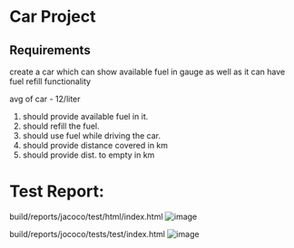 # Car Project
## Requirements
create a car which can show available fuel in gauge as well as it can have fuel refill functionality

avg of car - 12/liter

1. should provide available fuel in it.
2. should refill the fuel.
3. should use fuel while driving the car.
4. should provide distance covered in km
5. should provide dist. to empty in km

# Test Report:

build/reports/jacoco/test/html/index.html
![image](https://github.com/amey1302/Amaap/assets/114746925/e50d69dc-43d9-4765-9c07-d7c843234162)


build/reports/jococo/tests/test/index.html
![image](https://github.com/amey1302/Amaap/assets/114746925/4fa533eb-2ad5-4fcf-a2ee-dfa6b2000647)



